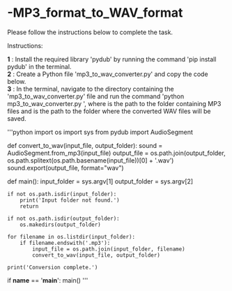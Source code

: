 # -MP3_format_to_WAV_format 
Please follow the instructions below to complete the task.

Instructions:

**1** : Install the required library 'pydub' by running the command 'pip install pydub' in the terminal.  
**2** : Create a Python file 'mp3_to_wav_converter.py' and copy the code below.  
**3** : In the terminal, navigate to the directory containing the 'mp3_to_wav_converter.py' file and run the command 'python mp3_to_wav_converter.py <input-folder> <output-folder>', where <input-folder> is the path to the folder containing MP3 files and <output-folder> is the path to the folder where the converted WAV files will be saved.  

'''python
import os
import sys
from pydub import AudioSegment

def convert_to_wav(input_file, output_folder):
    sound = AudioSegment.from_mp3(input_file)
    output_file = os.path.join(output_folder, os.path.splitext(os.path.basename(input_file))[0] + '.wav')
    sound.export(output_file, format="wav")

def main():
    input_folder = sys.argv[1]
    output_folder = sys.argv[2]

    if not os.path.isdir(input_folder):
        print('Input folder not found.')
        return

    if not os.path.isdir(output_folder):
        os.makedirs(output_folder)

    for filename in os.listdir(input_folder):
        if filename.endswith('.mp3'):
            input_file = os.path.join(input_folder, filename)
            convert_to_wav(input_file, output_folder)

    print('Conversion complete.')

if __name__ == '__main__':
    main()
'''
